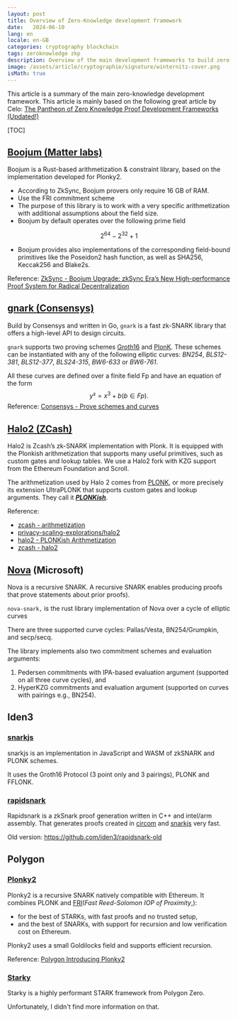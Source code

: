 ```yaml
---
layout: post
title: Overview of Zero-Knowledge development framework
date:   2024-06-10
lang: en
locale: en-GB
categories: cryptography blockchain
tags: zeroknowledge zkp
description: Overview of the main development frameworks to build zero-knowledge system which Plonky2(Polygon), Halo2(Zcash), Boojum (Matter Labs),...
image: /assets/article/cryptographie/signature/winternitz-cover.png
isMath: true
---
```


This article is a summary of the main zero-knowledge development framework. This article is mainly based on the following great article by Celo: [The Pantheon of Zero Knowledge Proof Development Frameworks (Updated!)](https://blog.celer.network/2023/08/04/the-pantheon-of-zero-knowledge-proof-development-frameworks/)

[TOC]

## [Boojum (Matter labs)](https://github.com/matter-labs/era-boojum)

Boojum is a Rust-based arithmetization & constraint library, based on the implementation developed for Plonky2.

- According to ZkSync, Boojum provers only require 16 GB of RAM.
- Use the FRI commitment scheme
- The purpose of this library is to work with a very specific arithmetization with additional assumptions about the field size.
- Boojum by default operates over the following prime field 

$$
2^{64} - 2^{32} + 1
$$

- Boojum provides also implementations of the corresponding field-bound  primitives like the Poseidon2 hash function, as well as SHA256, Keccak256 and Blake2s.

Reference: [ZkSync - Boojum Upgrade: zkSync Era’s New High-performance Proof System for Radical Decentralization](https://zksync.mirror.xyz/HJ2Pj45EJkRdt5Pau-ZXwkV2ctPx8qFL19STM5jdYhc)

## [gnark (Consensys)](https://github.com/ConsenSys/gnark)

Build by Consensys and written in Go, `gnark` is a fast zk-SNARK library that offers a high-level API to design circuits. 

`gnark` supports two proving schemes [Groth16](https://eprint.iacr.org/2016/260.pdf) and [PlonK](https://eprint.iacr.org/2019/953.pdf). These schemes can be instantiated with any of the following elliptic curves: *BN254*, *BLS12-381*, *BLS12-377*, *BLS24-315*, *BW6-633* or *BW6-761*.

All these curves are defined over a finite field Fp and have an equation of the form 
$$
y² = x^3+b (b∈Fp).
$$
Reference: [Consensys - Prove schemes and curves](https://docs.gnark.consensys.io/Concepts/schemes_curves)

## [Halo2 (ZCash)](https://github.com/zcash/halo2)

Halo2 is Zcash’s zk-SNARK implementation with Plonk. It is equipped with the Plonkish arithmetization that supports many useful  primitives, such as custom gates and lookup tables. We use a Halo2 fork  with KZG support from the Ethereum Foundation and Scroll.

The arithmetization used by Halo 2 comes from [PLONK](https://eprint.iacr.org/2019/953), or more precisely its extension UltraPLONK that supports custom gates and lookup arguments. They call it [***PLONKish***](https://twitter.com/feministPLT/status/1413815927704014850).

Reference:

- [zcash - arithmetization](https://zcash.github.io/halo2/concepts/arithmetization.html)
- [privacy-scaling-explorations/halo2](https://github.com/privacy-scaling-explorations/halo2)
- [halo2 - PLONKish Arithmetization](https://zcash.github.io/halo2/concepts/arithmetization.html#plonkish-arithmetization)
- [zcash - halo2](https://zcash.github.io/halo2/)

## [Nova](https://github.com/microsoft/Nova) (Microsoft)

Nova is a recursive SNARK. A recursive  SNARK enables producing proofs that prove statements about prior  proofs).

`nova-snark,` is the rust library implementation of Nova over a cycle of elliptic curves

There are three supported curve cycles: Pallas/Vesta, BN254/Grumpkin, and secp/secq.

The library implements also two commitment schemes and evaluation arguments:

1. Pedersen commitments with IPA-based evaluation argument (supported on all three curve cycles), and
2. HyperKZG commitments and evaluation argument (supported on curves with pairings e.g., BN254).

## Iden3

### [snarkjs](https://github.com/iden3/snarkjs)

snarkjs is an implementation in JavaScript and WASM of zkSNARK and PLONK schemes.

It uses the Groth16 Protocol (3 point only and 3 pairings), PLONK and FFLONK.

### [rapidsnark](https://github.com/iden3/rapidsnark)

Rapidsnark is a zkSnark proof generation written in C++ and intel/arm assembly. That generates proofs created in [circom](https://github.com/iden3/snarkjs) and [snarkjs](https://github.com/iden3/circom) very fast.

Old version: https://github.com/iden3/rapidsnark-old

## Polygon

### [Plonky2](https://github.com/0xPolygonZero/plonky2)

Plonky2 is a recursive SNARK natively compatible with Ethereum. It combines PLONK and [FRI](https://aszepieniec.github.io/stark-anatomy/fri.html)(*Fast Reed-Solomon IOP of Proximity*,):

- for the best of STARKs, with fast proofs and no trusted setup,  
- and the best of SNARKs, with support for recursion and low verification  cost on Ethereum.

 Plonky2 uses a small Goldilocks field and supports efficient recursion. 

Reference: [Polygon Introducing Plonky2](https://polygon.technology/blog/introducing-plonky2)

### [Starky](https://github.com/0xPolygonZero/plonky2/tree/main/starky)

Starky is a highly performant STARK framework from Polygon Zero. 

Unfortunately, I didn't find more information on that.
